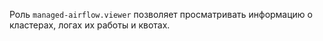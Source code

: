 Роль `managed-airflow.viewer` позволяет просматривать информацию о кластерах, логах их работы и квотах.